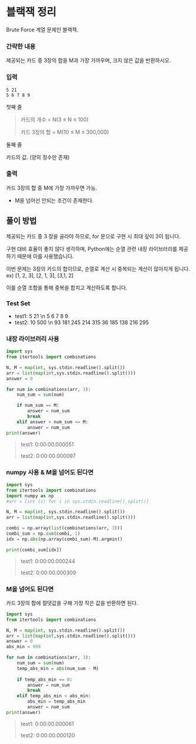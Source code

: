 # 블랙잭 정리

Brute Force 계열 문제인 블랙잭.



### 간략한 내용

제공되는 카드 중 3장의 합을 M과 가장 가까우며, 크지 않은 값을 반환하시오.



### 입력

```
5 21
5 6 7 8 9
```

첫째 줄

>카드의 개수 = N(3 ≤ N ≤ 100) 
>
>카드 3장의 합 = M(10 ≤ M ≤ 300,000)



둘째 줄

카드의 값.  (양의 정수만 존재)



### 출력

카드 3장의 합 중 M에 가장 가까우면 가능.

- M을 넘어선 안되는 조건이 존재한다.



## 풀이 방법

제공되는 카드 중 3 장을 골라야 하므로, for 문으로 구현 시 최대 깊이 3이 됩니다.

구현 대비 효율이 좋지 않다 생각하며, Python에는 순열 관련 내장 라이브러리를 제공하기 때문에 이를 사용했습니다.

이번 문제는 3장의 카드의 합이므로, 순열로 계산 시 중복되는 계산이 많아지게 됩니다. ex) [1, 2, 3], [2, 1, 3], [3,1, 2]

이를 순열 조합을 통해 중복을 합치고 계산하도록 합니다.



### Test Set

- test1: 5 21 \n 5 6 7 8 9
- test2: 10 500 \n 93 181 245 214 315 36 185 138 216 295



### 내장 라이브러리 사용

```python
import sys
from itertools import combinations

N, M = map(int, sys.stdin.readline().split())
arr = list(map(int,sys.stdin.readline().split()))
answer = 0

for num in combinations(arr, 3):
    num_sum = sum(num)

    if num_sum == M:
        answer = num_sum
        break
    elif answer < num_sum <= M:
        answer = num_sum
print(answer)
```

>test1: 0:00:00.000051
>
>test2: 0:00:00.000097



### numpy 사용 & M을 넘어도 된다면

```python
import sys
from itertools import combinations
import numpy as np
#arr = [int (i) for i in sys.stdin.readline().split()]

N, M = map(int, sys.stdin.readline().split())
arr = list(map(int,sys.stdin.readline().split()))

combi = np.array(list(combinations(arr, 3)))
combi_sum = np.sum(combi, 1)
idx = np.abs(np.array(combi_sum)-M).argmin()

print(combi_sum[idx])
```

>test1: 0:00:00.000244
>
>test2: 0:00:00.000309

### M을 넘어도 된다면

카드 3장의 합에 절댓값을 구해 가장 작은 값을 반환하면 된다.

```python
import sys
from itertools import combinations

N, M = map(int, sys.stdin.readline().split())
arr = list(map(int,sys.stdin.readline().split()))
answer = 0
abs_min = 999

for num in combinations(arr, 3):
    num_sum = sum(num)
    temp_abs_min = abs(num_sum - M)
    
    if temp_abs_min == 0:
        answer = num_sum
        break
    elif temp_abs_min < abs_min:
        abs_min = temp_abs_min
        answer = num_sum
print(answer)
```

> test1: 0:00:00.000061
>
> test2: 0:00:00.000120

